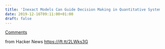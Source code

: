 ```yaml
---
title: 'Inexact Models Can Guide Decision Making in Quantitative Systems Pharmacology'
date: 2019-12-16T09:11:00+01:00
draft: false
---
```


[Comments](https://news.ycombinator.com/item?id=21796493)  
  
from Hacker News https://ift.tt/2LWks3G